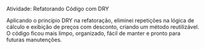 Atividade: Refatorando Código com DRY

Aplicando o princípio DRY na refatoração, eliminei repetições na lógica de cálculo e exibição de preços com desconto, criando um método reutilizável.
O código ficou mais limpo, organizado, fácil de manter e pronto para futuras manutenções.
